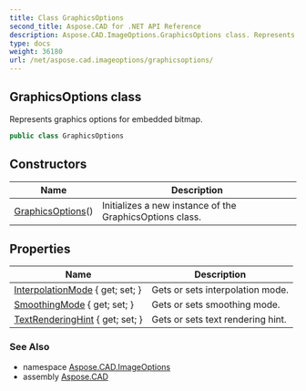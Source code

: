 ```yaml
---
title: Class GraphicsOptions
second_title: Aspose.CAD for .NET API Reference
description: Aspose.CAD.ImageOptions.GraphicsOptions class. Represents graphics options for embedded bitmap
type: docs
weight: 36180
url: /net/aspose.cad.imageoptions/graphicsoptions/
---
```

## GraphicsOptions class

Represents graphics options for embedded bitmap.

```csharp
public class GraphicsOptions
```

## Constructors

| Name | Description |
| --- | --- |
| [GraphicsOptions](graphicsoptions/)() | Initializes a new instance of the GraphicsOptions class. |

## Properties

| Name | Description |
| --- | --- |
| [InterpolationMode](../../aspose.cad.imageoptions/graphicsoptions/interpolationmode/) { get; set; } | Gets or sets interpolation mode. |
| [SmoothingMode](../../aspose.cad.imageoptions/graphicsoptions/smoothingmode/) { get; set; } | Gets or sets smoothing mode. |
| [TextRenderingHint](../../aspose.cad.imageoptions/graphicsoptions/textrenderinghint/) { get; set; } | Gets or sets text rendering hint. |

### See Also

* namespace [Aspose.CAD.ImageOptions](../../aspose.cad.imageoptions/)
* assembly [Aspose.CAD](../../)


